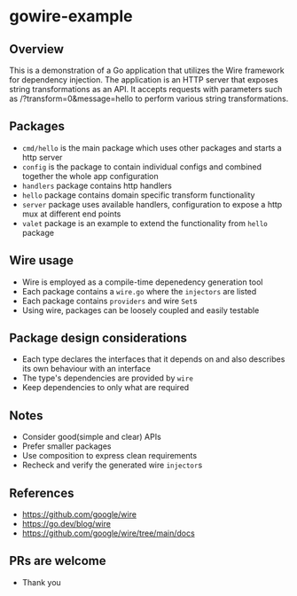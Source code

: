 # gowire-example

## Overview
This is a demonstration of a Go application that utilizes the Wire framework for dependency injection. The application is an HTTP server that exposes string transformations as an API. It accepts requests with parameters such as /?transform=0&message=hello to perform various string transformations.

## Packages
- `cmd/hello` is the main package which uses other packages and starts a http server
- `config` is the package to contain individual configs and combined together the whole app configuration
- `handlers` package contains http handlers
- `hello` package contains domain specific transform functionality
- `server` package uses available handlers, configuration to expose a http mux at different end points
- `valet` package is an example to extend the functionality from `hello` package

## Wire usage
- Wire is employed as a compile-time depenedency generation tool
- Each package contains a `wire.go` where the `injectors` are listed
- Each package contains `providers` and wire `Set`s
- Using wire, packages can be loosely coupled and easily testable

## Package design considerations
- Each type declares the interfaces that it depends on and also describes its own behaviour with an interface
- The type's dependencies are provided by `wire`
- Keep dependencies to only what are required

## Notes
- Consider good(simple and clear) APIs
- Prefer smaller packages
- Use composition to express clean requirements
- Recheck and verify the generated wire `injector`s

## References
- https://github.com/google/wire
- https://go.dev/blog/wire
- https://github.com/google/wire/tree/main/docs

## PRs are welcome

- Thank you
